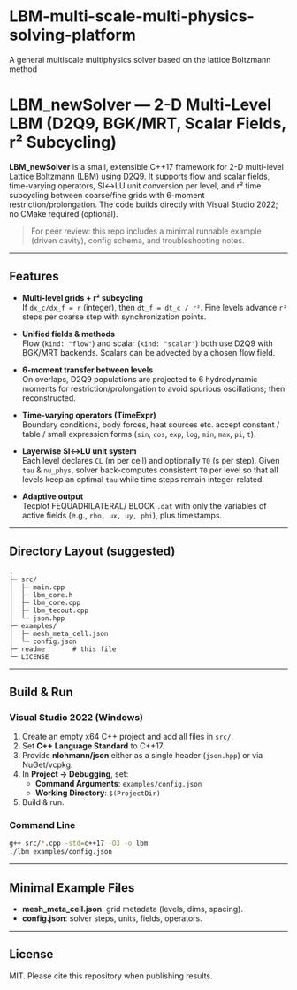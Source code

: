 # LBM-multi-scale-multi-physics-solving-platform
A general multiscale multiphysics solver based on the lattice Boltzmann method
# LBM_newSolver — 2-D Multi-Level LBM (D2Q9, BGK/MRT, Scalar Fields, r² Subcycling)

**LBM_newSolver** is a small, extensible C++17 framework for 2-D multi-level Lattice Boltzmann (LBM) using D2Q9. It supports flow and scalar fields, time-varying operators, SI↔LU unit conversion per level, and r² time subcycling between coarse/fine grids with 6-moment restriction/prolongation. The code builds directly with Visual Studio 2022; no CMake required (optional).

> For peer review: this repo includes a minimal runnable example (driven cavity), config schema, and troubleshooting notes.

---

## Features

- **Multi-level grids + r² subcycling**  
  If `dx_c/dx_f = r` (integer), then `dt_f = dt_c / r²`. Fine levels advance `r²` steps per coarse step with synchronization points.

- **Unified fields & methods**  
  Flow (`kind: "flow"`) and scalar (`kind: "scalar"`) both use D2Q9 with BGK/MRT backends. Scalars can be advected by a chosen flow field.

- **6-moment transfer between levels**  
  On overlaps, D2Q9 populations are projected to 6 hydrodynamic moments for restriction/prolongation to avoid spurious oscillations; then reconstructed.

- **Time-varying operators (TimeExpr)**  
  Boundary conditions, body forces, heat sources etc. accept constant / table / small expression forms (`sin`, `cos`, `exp`, `log`, `min`, `max`, `pi`, `t`).

- **Layerwise SI↔LU unit system**  
  Each level declares `CL` (m per cell) and optionally `T0` (s per step). Given `tau` & `nu_phys`, solver back-computes consistent `T0` per level so that all levels keep an optimal `tau` while time steps remain integer-related.

- **Adaptive output**  
  Tecplot FEQUADRILATERAL/ BLOCK `.dat` with only the variables of active fields (e.g., `rho, ux, uy, phi`), plus timestamps.

---

## Directory Layout (suggested)

```
.
├─ src/
│  ├─ main.cpp
│  ├─ lbm_core.h
│  ├─ lbm_core.cpp
│  ├─ lbm_tecout.cpp
│  └─ json.hpp
├─ examples/
│  ├─ mesh_meta_cell.json
│  └─ config.json
├─ readme       # this file
└─ LICENSE
```

---

## Build & Run

### Visual Studio 2022 (Windows)
1. Create an empty x64 C++ project and add all files in `src/`.  
2. Set **C++ Language Standard** to C++17.  
3. Provide **nlohmann/json** either as a single header (`json.hpp`) or via NuGet/vcpkg.  
4. In **Project → Debugging**, set:
   - **Command Arguments**: `examples/config.json`  
   - **Working Directory**: `$(ProjectDir)`  
5. Build & run.

### Command Line
```bash
g++ src/*.cpp -std=c++17 -O3 -o lbm
./lbm examples/config.json
```

---

## Minimal Example Files

- **mesh_meta_cell.json**: grid metadata (levels, dims, spacing).  
- **config.json**: solver steps, units, fields, operators.

---

## License

MIT. Please cite this repository when publishing results.

